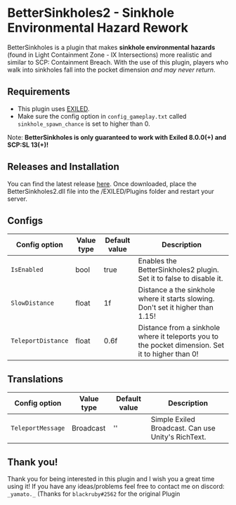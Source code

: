 # BetterSinkholes2 - Sinkhole Environmental Hazard Rework

BetterSinkholes is a plugin that makes **sinkhole environmental hazards** (found in Light Containment Zone - IX Intersections) more realistic and  similar to SCP: Containment Breach. With the use of this plugin, players who walk into sinkholes fall into the pocket dimension *and may never return*.

## Requirements
- This plugin uses [EXILED](https://github.com/galaxy119/EXILED/).
- Make sure the config option in `config_gameplay.txt` called `sinkhole_spawn_chance` is set to higher than 0.

Note: **BetterSinkholes is only guaranteed to work with Exiled 8.0.0(+) and SCP:SL 13(+)!**

## Releases and Installation
You can find the latest release [here](https://github.com/rby-blackruby/BetterSinkholes2/releases).
Once downloaded, place the BetterSinkholes2.dll file into the /EXILED/Plugins folder and restart your server.

## Configs
| Config option | Value type | Default value | Description |
| --- | --- | --- | --- |
| `IsEnabled` | bool | true | Enables the BetterSinkholes2 plugin. Set it to false to disable it. |
| `SlowDistance` | float | 1f | Distance a the sinkhole where it starts slowing. Don't set it higher than 1.15! |
| `TeleportDistance` | float | 0.6f | Distance from a sinkhole where it teleports you to the pocket dimension. Set it to higher than 0!|

## Translations
| Config option | Value type | Default value | Description |
| --- | --- | --- | --- |
| `TeleportMessage` | Broadcast | '' | Simple Exiled Broadcast. Can use Unity's RichText. |

## Thank you!

Thank you for being interested in this plugin and I wish you a great time using it! If you have any ideas/problems feel free to contact me on discord: `_yamato._`
(Thanks for `blackruby#2562` for the original Plugin